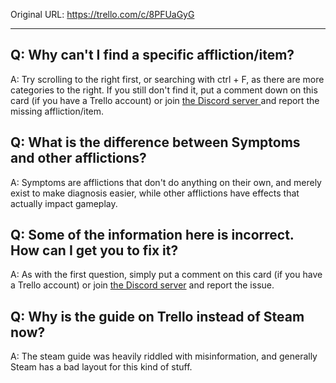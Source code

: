 

Original URL: https://trello.com/c/8PFUaGyG

---

## Q: Why can't I find a specific affliction/item?

A: Try scrolling to the right first, or searching with ctrl + F, as there are more categories to the right. If you still don't find it, put a comment down on this card (if you have a Trello account) or join [the Discord server ](https://discord.gg/4Yku7qPCYN "‌")and report the missing affliction/item.

## Q: What is the difference between Symptoms and other afflictions?

A: Symptoms are afflictions that don't do anything on their own, and merely exist to make diagnosis easier, while other afflictions have effects that actually impact gameplay.

## Q: Some of the information here is incorrect. How can I get you to fix it?

A: As with the first question, simply put a comment on this card (if you have a Trello account) or join [the Discord server](https://discord.gg/4Yku7qPCYN "‌") and report the issue.

## Q: Why is the guide on Trello instead of Steam now?

A: The steam guide was heavily riddled with misinformation, and generally Steam has a bad layout for this kind of stuff.